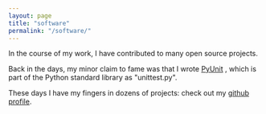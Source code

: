 ```yaml
---
layout: page
title: "software"
permalink: "/software/"
---
```


In the course of my work, I have contributed to many open source
projects.

Back in the days, my minor claim to fame was that I wrote
[PyUnit](http://pyunit.sf.net/) , which is part of the Python standard
library as "unittest.py".

These days I have my fingers in dozens of projects: check out my
[github profile](https://github.com/purcell/).
